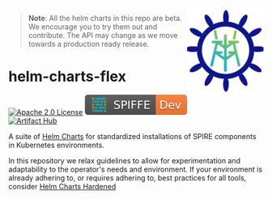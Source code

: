 <!-- vim: filetype=markdown colorcolumn=80 softtabstop=4 shiftwidth=4 tabstop=4 expandtab:
-->

<img src="spire-helm.svg" align="right" style="width: 30%; height: auto;" />

> **Note**: All the helm charts in this repo are beta. We encourage you to try them out and contribute. The API may change as we move towards a production ready release.

# helm-charts-flex

[![Apache 2.0 License](https://img.shields.io/github/license/spiffe/helm-charts)](https://opensource.org/licenses/Apache-2.0)
[![Development Phase](https://github.com/spiffe/spiffe/blob/main/.img/maturity/dev.svg)](https://github.com/spiffe/spiffe/blob/main/MATURITY.md#development)
[![Artifact Hub](https://img.shields.io/endpoint?url=https://artifacthub.io/badge/repository/spiffe)](https://artifacthub.io/packages/search?repo=spiffe)

A suite of [Helm Charts](https://helm.sh/docs) for standardized installations of SPIRE components in Kubernetes environments.

In this repository we relax guidelines to allow for experimentation and adaptability to the operator's needs and environment.
If your environment is already adhering to, or requires adhering to, best practices for all tools, consider [Helm Charts Hardened](https://github.com/spiffe/helm-charts-hardened)
